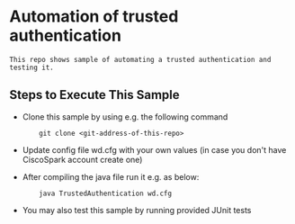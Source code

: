 # Automation of trusted authentication

	This repo shows sample of automating a trusted authentication and testing it.
	

## Steps to Execute This Sample

-	Clone this sample by using e.g. the following command

			git clone <git-address-of-this-repo>

-	Update config file wd.cfg with your own values
	(in case you don't have CiscoSpark account create one)
	
-	After compiling the java file run it e.g. as below:

			java TrustedAuthentication wd.cfg
	
-	You may also test this sample by running provided JUnit tests

